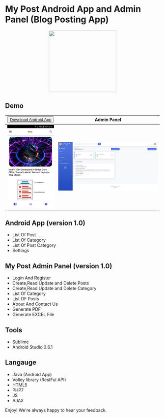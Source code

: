 # My Post Android App and Admin Panel (Blog Posting App)
<p align="center">
  <img width="220" height="200" src="https://i.imgur.com/3DkD3lk.jpg">
</p>

## Demo
<button>[Download Android App](https://github.com/Dinesh2510/My-Post-Android-App-And-Admin-Panel/raw/master/app-debug.apk) </button>  | Admin Panel
------------ | -------------
![alt text](ss_app.png) | ![alt text](post_web.png)


## Android App (version 1.0)
- List Of Post 
- List Of Category 
- List Of Post Category
- Settings

## My Post Admin Panel (version 1.0)
- Login And Register
- Create,Read Update and Delete Posts
- Create,Read Update and Delete Category
- List Of Category
- List OF Posts 
- About And Contact Us
- Generate PDF
- Generate EXCEL File

## Tools 
- Sublime 
- Android Studio 3.6.1

## Langauge
- Java (Android App)
- Volley library (RestFul API)
- HTML5
- PHP7
- JS
- AJAX





Enjoy! We're always happy to hear your feedback.


